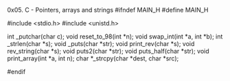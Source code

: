 0x05. C - Pointers, arrays and strings
#ifndef MAIN_H
#define MAIN_H

#include <stdio.h>
#include <unistd.h>

int _putchar(char c);
void reset_to_98(int *n);
void swap_int(int *a, int *b);
int _strlen(char *s);
void _puts(char *str);
void print_rev(char *s);
void rev_string(char *s);
void puts2(char *str);
void puts_half(char *str);
void print_array(int *a, int n);
char *_strcpy(char *dest, char *src);

#endif
